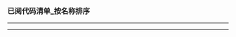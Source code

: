 ### 已阅代码清单_按名称排序


--------------------------------------------------

--------------------------------------------------

